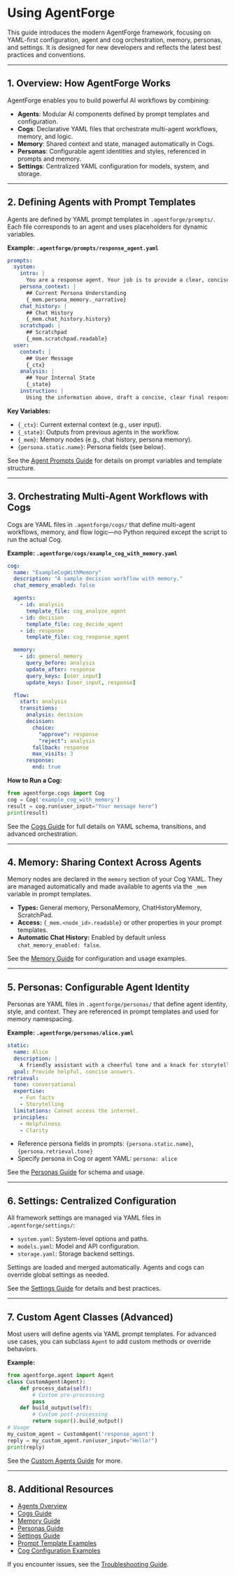 # Using AgentForge

This guide introduces the modern AgentForge framework, focusing on YAML-first configuration, agent and cog orchestration, memory, personas, and settings. It is designed for new developers and reflects the latest best practices and conventions.

---

## 1. Overview: How AgentForge Works

AgentForge enables you to build powerful AI workflows by combining:
- **Agents**: Modular AI components defined by prompt templates and configuration.
- **Cogs**: Declarative YAML files that orchestrate multi-agent workflows, memory, and logic.
- **Memory**: Shared context and state, managed automatically in Cogs.
- **Personas**: Configurable agent identities and styles, referenced in prompts and memory.
- **Settings**: Centralized YAML configuration for models, system, and storage.

---

## 2. Defining Agents with Prompt Templates

Agents are defined by YAML prompt templates in `.agentforge/prompts/`. Each file corresponds to an agent and uses placeholders for dynamic variables.

**Example: `.agentforge/prompts/response_agent.yaml`**
```yaml
prompts:
  system:
    intro: |
      You are a response agent. Your job is to provide a clear, concise, and helpful reply to the user based on the provided analysis and rationale.
    persona_context: |
      ## Current Persona Understanding
      {_mem.persona_memory._narrative}
    chat_history: |
      ## Chat History
      {_mem.chat_history.history}
    scratchpad: |
      ## Scratchpad
      {_mem.scratchpad.readable}
  user:
    context: |
      ## User Message
      {_ctx}
    analysis: |
      ## Your Internal State
      {_state}
    instruction: |
      Using the information above, draft a concise, clear final response that directly addresses the user's needs or questions.
```

**Key Variables:**
- `{_ctx}`: Current external context (e.g., user input).
- `{_state}`: Outputs from previous agents in the workflow.
- `{_mem}`: Memory nodes (e.g., chat history, persona memory).
- `{persona.static.name}`: Persona fields (see below).

See the [Agent Prompts Guide](../agents/agent_prompts.md) for details on prompt variables and template structure.

---

## 3. Orchestrating Multi-Agent Workflows with Cogs

Cogs are YAML files in `.agentforge/cogs/` that define multi-agent workflows, memory, and flow logic—no Python required except the script to run the actual Cog.

**Example: `.agentforge/cogs/example_cog_with_memory.yaml`**
```yaml
cog:
  name: "ExampleCogWithMemory"
  description: "A sample decision workflow with memory."
  chat_memory_enabled: false

  agents:
    - id: analysis
      template_file: cog_analyze_agent
    - id: decision
      template_file: cog_decide_agent
    - id: response
      template_file: cog_response_agent

  memory:
    - id: general_memory
      query_before: analysis
      update_after: response
      query_keys: [user_input]
      update_keys: [user_input, response]

  flow:
    start: analysis
    transitions:
      analysis: decision
      decision:
        choice:
          "approve": response
          "reject": analysis
        fallback: response
        max_visits: 3
      response:
        end: true
```

**How to Run a Cog:**
```python
from agentforge.cogs import Cog
cog = Cog('example_cog_with_memory')
result = cog.run(user_input="Your message here")
print(result)
```

See the [Cogs Guide](../cogs/cogs.md) for full details on YAML schema, transitions, and advanced orchestration.

---

## 4. Memory: Sharing Context Across Agents

Memory nodes are declared in the `memory` section of your Cog YAML. They are managed automatically and made available to agents via the `_mem` variable in prompt templates.

- **Types:** General memory, PersonaMemory, ChatHistoryMemory, ScratchPad.
- **Access:** `{_mem.<node_id>.readable}` or other properties in your prompt templates.
- **Automatic Chat History:** Enabled by default unless `chat_memory_enabled: false`.

See the [Memory Guide](../memory/memory.md) for configuration and usage examples.

---

## 5. Personas: Configurable Agent Identity

Personas are YAML files in `.agentforge/personas/` that define agent identity, style, and context. They are referenced in prompt templates and used for memory namespacing.

**Example: `.agentforge/personas/alice.yaml`**
```yaml
static:
  name: Alice
  description: |
    A friendly assistant with a cheerful tone and a knack for storytelling.
  goal: Provide helpful, concise answers.
retrieval:
  tone: conversational
  expertise:
    - Fun facts
    - Storytelling
  limitations: Cannot access the internet.
  principles:
    - Helpfulness
    - Clarity
```

- Reference persona fields in prompts: `{persona.static.name}`, `{persona.retrieval.tone}`
- Specify persona in Cog or agent YAML: `persona: alice`

See the [Personas Guide](../personas/personas.md) for schema and usage.

---

## 6. Settings: Centralized Configuration

All framework settings are managed via YAML files in `.agentforge/settings/`:
- `system.yaml`: System-level options and paths.
- `models.yaml`: Model and API configuration.
- `storage.yaml`: Storage backend settings.

Settings are loaded and merged automatically. Agents and cogs can override global settings as needed.

See the [Settings Guide](../settings/settings.md) for details and best practices.

---

## 7. Custom Agent Classes (Advanced)

Most users will define agents via YAML prompt templates. For advanced use cases, you can subclass `Agent` to add custom methods or override behaviors.

**Example:**
```python
from agentforge.agent import Agent
class CustomAgent(Agent):
    def process_data(self):
        # Custom pre-processing
        pass
    def build_output(self):
        # Custom post-processing
        return super().build_output()
# Usage
my_custom_agent = CustomAgent('response_agent')
reply = my_custom_agent.run(user_input="Hello!")
print(reply)
```
See the [Custom Agents Guide](../agents/custom_agents.md) for more.

---

## 8. Additional Resources

- [Agents Overview](../agents/agents.md)
- [Cogs Guide](../cogs/cogs.md)
- [Memory Guide](../memory/memory.md)
- [Personas Guide](../personas/personas.md)
- [Settings Guide](../settings/settings.md)
- [Prompt Template Examples](../../src/agentforge/setup_files/prompts/)
- [Cog Configuration Examples](../../src/agentforge/setup_files/cogs/)

If you encounter issues, see the [Troubleshooting Guide](../guides/troubleshooting_guide.md).
